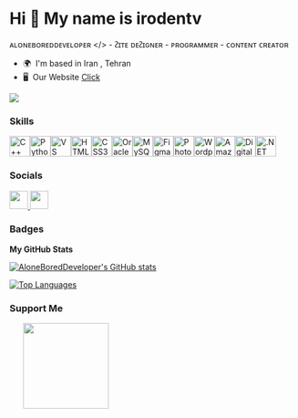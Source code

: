 Hi 👋 My name is irodentv
=========================

ᴀʟᴏɴᴇʙᴏʀᴇᴅᴅᴇᴠᴇʟᴏᴘᴇʀ </> - ᴤɪᴛᴇ ᴅᴇᴤɪɢɴᴇʀ - ᴘʀᴏɢʀᴀᴍᴍᴇʀ - ᴄᴏɴᴛᴇɴᴛ ᴄʀᴇᴀᴛᴏʀ

* 🌍  I'm based in Iran , Tehran
* 🖥️  Our Website [Click](https://aloneboreddeveloeper.github.io/site/)

<a href="https://www.github.com/AloneBoredDeveloper" target="_blank" rel="noreferrer"><img
src="https://img.shields.io/github/followers/AloneBoredDeveloper?logo=github&style=for-the-badge&color=10b981&labelColor=1c1917" /></a>

### Skills


<p align="left">
<a href="https://docs.microsoft.com/en-us/cpp/?view=msvc-170" target="_blank" rel="noreferrer"><img src="https://raw.githubusercontent.com/danielcranney/readme-generator/main/public/icons/skills/cplusplus-colored.svg" width="36" height="36" alt="C++" /></a><a href="https://www.python.org/" target="_blank" rel="noreferrer"><img src="https://raw.githubusercontent.com/danielcranney/readme-generator/main/public/icons/skills/python-colored.svg" width="36" height="36" alt="Python" /></a><a href="https://code.visualstudio.com/" target="_blank" rel="noreferrer"><img src="https://raw.githubusercontent.com/danielcranney/readme-generator/main/public/icons/skills/visualstudiocode.svg" width="36" height="36" alt="VS Code" /></a><a href="https://developer.mozilla.org/en-US/docs/Glossary/HTML5" target="_blank" rel="noreferrer"><img src="https://raw.githubusercontent.com/danielcranney/readme-generator/main/public/icons/skills/html5-colored.svg" width="36" height="36" alt="HTML5" /></a><a href="https://www.w3.org/TR/CSS/#css" target="_blank" rel="noreferrer"><img src="https://raw.githubusercontent.com/danielcranney/readme-generator/main/public/icons/skills/css3-colored.svg" width="36" height="36" alt="CSS3" /></a><a href="https://www.oracle.com/uk/index.html" target="_blank" rel="noreferrer"><img src="https://raw.githubusercontent.com/danielcranney/readme-generator/main/public/icons/skills/oracle-colored.svg" width="36" height="36" alt="Oracle" /></a><a href="https://www.mysql.com/" target="_blank" rel="noreferrer"><img src="https://raw.githubusercontent.com/danielcranney/readme-generator/main/public/icons/skills/mysql-colored.svg" width="36" height="36" alt="MySQL" /></a><a href="https://www.figma.com/" target="_blank" rel="noreferrer"><img src="https://raw.githubusercontent.com/danielcranney/readme-generator/main/public/icons/skills/figma-colored.svg" width="36" height="36" alt="Figma" /></a><a href="https://www.adobe.com/uk/products/photoshop.html" target="_blank" rel="noreferrer"><img src="https://raw.githubusercontent.com/danielcranney/readme-generator/main/public/icons/skills/photoshop-colored.svg" width="36" height="36" alt="Photoshop" /></a><a href="https://wordpress.com" target="_blank" rel="noreferrer"><img src="https://raw.githubusercontent.com/danielcranney/readme-generator/main/public/icons/skills/wordpress-colored.svg" width="36" height="36" alt="Wordpress" /></a><a href="https://aws.amazon.com" target="_blank" rel="noreferrer"><img src="https://raw.githubusercontent.com/danielcranney/readme-generator/main/public/icons/skills/aws-colored.svg" width="36" height="36" alt="Amazon Web Services" /></a><a href="https://www.digitalocean.com" target="_blank" rel="noreferrer"><img src="https://raw.githubusercontent.com/danielcranney/readme-generator/main/public/icons/skills/digitalocean-colored.svg" width="36" height="36" alt="Digital Ocean" /></a><a href="https://dotnet.microsoft.com/en-us/" target="_blank" rel="noreferrer"><img src="https://raw.githubusercontent.com/danielcranney/readme-generator/main/public/icons/skills/dot-net-colored.svg" width="36" height="36" alt=".NET" /></a>
</p>


### Socials

<p align="left"> <a href="https://www.github.com/AloneBoredDeveloper" target="_blank" rel="noreferrer"> <picture> <source media="(prefers-color-scheme: dark)" srcset="https://raw.githubusercontent.com/danielcranney/readme-generator/main/public/icons/socials/github-dark.svg" /> <source media="(prefers-color-scheme: light)" srcset="https://raw.githubusercontent.com/danielcranney/readme-generator/main/public/icons/socials/github.svg" /> <img src="https://raw.githubusercontent.com/danielcranney/readme-generator/main/public/icons/socials/github.svg" width="32" height="32" /> </picture> </a> <a href="https://www.x.com/irodentv" target="_blank" rel="noreferrer"> <picture> <source media="(prefers-color-scheme: dark)" srcset="https://raw.githubusercontent.com/danielcranney/readme-generator/main/public/icons/socials/twitter-dark.svg" /> <source media="(prefers-color-scheme: light)" srcset="https://raw.githubusercontent.com/danielcranney/readme-generator/main/public/icons/socials/twitter.svg" /> <img src="https://raw.githubusercontent.com/danielcranney/readme-generator/main/public/icons/socials/twitter.svg" width="32" height="32" /> </picture> </a></p>

### Badges

<b>My GitHub Stats</b>

<a href="http://www.github.com/AloneBoredDeveloper"><img src="https://github-readme-stats.vercel.app/api?username=AloneBoredDeveloper&show_icons=true&hide=&count_private=true&title_color=10b981&text_color=ffffff&icon_color=10b981&bg_color=1c1917&hide_border=true&show_icons=true" alt="AloneBoredDeveloper's GitHub stats" /></a>

<a href="https://github.com/AloneBoredDeveloper" align="left"><img src="https://github-readme-stats.vercel.app/api/top-langs/?username=AloneBoredDeveloper&langs_count=10&title_color=10b981&text_color=ffffff&icon_color=10b981&bg_color=1c1917&hide_border=true&locale=en&custom_title=Top%20%Languages" alt="Top Languages" /></a>

### Support Me

<ul style="list-style-type: none; margin: 0;">

<li style="display: inline-block; margin-right: 0.25rem;"><a href="https://www.buymeacoffee.com/irodentv"><img src="https://cdn.buymeacoffee.com/buttons/v2/default-yellow.png" width="150"/></a></li>

</ul>
